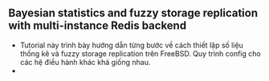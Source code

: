## Bayesian statistics and fuzzy storage replication with multi-instance Redis backend
- Tutorial này trình bày hướng dẫn từng bước về cách thiết lập số liệu thống kê vả fuzzy storage replication trên FreeBSD. Quy trình config cho các hệ điều hành khác khá giống nhau.
- 
